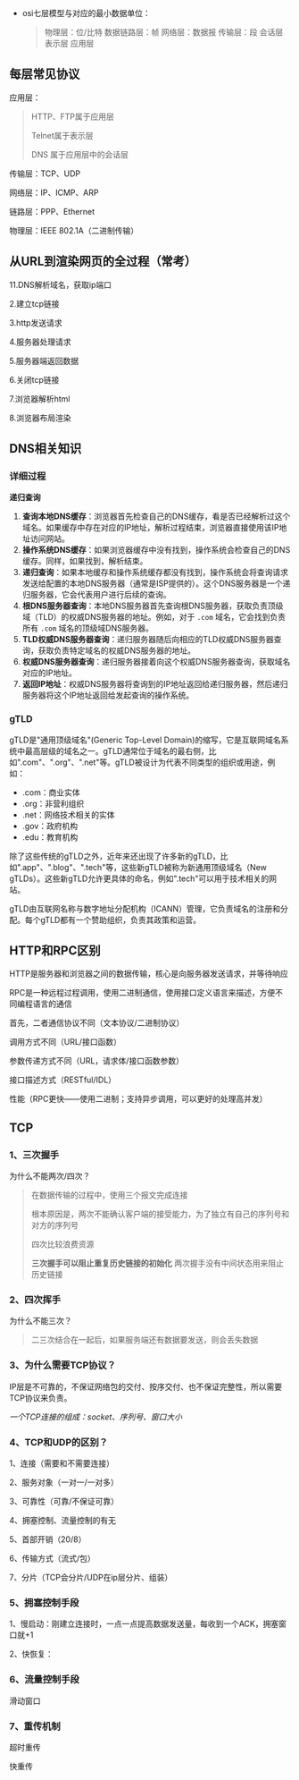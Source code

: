 

- osi七层模型与对应的最小数据单位：

  > 物理层：位/比特
  > 数据链路层：帧
  > 网络层：数据报
  > 传输层：段
  > 会话层
  > 表示层
  > 应用层

## 每层常见协议

应用层：

>HTTP、FTP属于应用层
>
>Telnet属于表示层
>
>DNS 属于应用层中的会话层

传输层：TCP、UDP

网络层：IP、ICMP、ARP

链路层：PPP、Ethernet

物理层：IEEE 802.1A（二进制传输）

## 从URL到渲染网页的全过程（常考）

11.DNS解析域名，获取ip端口 

2.建立tcp链接 

3.http发送请求 

4.服务器处理请求 

5.服务器端返回数据 

6.关闭tcp链接 

7.浏览器解析html 

8.浏览器布局渲染 

## DNS相关知识

### 详细过程

**递归查询**

1. **查询本地DNS缓存**：浏览器首先检查自己的DNS缓存，看是否已经解析过这个域名。如果缓存中存在对应的IP地址，解析过程结束，浏览器直接使用该IP地址访问网站。
2. **操作系统DNS缓存**：如果浏览器缓存中没有找到，操作系统会检查自己的DNS缓存。同样，如果找到，解析结束。
3. **递归查询**：如果本地缓存和操作系统缓存都没有找到，操作系统会将查询请求发送给配置的本地DNS服务器（通常是ISP提供的）。这个DNS服务器是一个递归服务器，它会代表用户进行后续的查询。
4. **根DNS服务器查询**：本地DNS服务器首先查询根DNS服务器，获取负责顶级域（TLD）的权威DNS服务器的地址。例如，对于 `.com` 域名，它会找到负责所有 `.com` 域名的顶级域DNS服务器。
5. **TLD权威DNS服务器查询**：递归服务器随后向相应的TLD权威DNS服务器查询，获取负责特定域名的权威DNS服务器的地址。
6. **权威DNS服务器查询**：递归服务器接着向这个权威DNS服务器查询，获取域名对应的IP地址。
7. **返回IP地址**：权威DNS服务器将查询到的IP地址返回给递归服务器，然后递归服务器将这个IP地址返回给发起查询的操作系统。

### gTLD

gTLD是"通用顶级域名"(Generic Top-Level Domain)的缩写，它是互联网域名系统中最高层级的域名之一。gTLD通常位于域名的最右侧，比如".com"、".org"、".net"等。gTLD被设计为代表不同类型的组织或用途，例如：

- .com：商业实体
- .org：非营利组织
- .net：网络技术相关的实体
- .gov：政府机构
- .edu：教育机构

除了这些传统的gTLD之外，近年来还出现了许多新的gTLD，比如".app"、".blog"、".tech"等，这些新gTLD被称为新通用顶级域名（New gTLDs）。这些新gTLD允许更具体的命名，例如".tech"可以用于技术相关的网站。

gTLD由互联网名称与数字地址分配机构（ICANN）管理，它负责域名的注册和分配。每个gTLD都有一个赞助组织，负责其政策和运营。

## HTTP和RPC区别

HTTP是服务器和浏览器之间的数据传输，核心是向服务器发送请求，并等待响应

RPC是一种远程过程调用，使用二进制通信，使用接口定义语言来描述，方便不同编程语言的通信

首先，二者通信协议不同（文本协议/二进制协议）

调用方式不同（URL/接口函数）

参数传递方式不同（URL，请求体/接口函数参数）

接口描述方式（RESTful/IDL）

性能（RPC更快——使用二进制；支持异步调用，可以更好的处理高并发）

## TCP

### 1、三次握手

为什么不能两次/四次？

> 在数据传输的过程中，使用三个报文完成连接
>
> 根本原因是，两次不能确认客户端的接受能力，为了独立有自己的序列号和对方的序列号
>
> 四次比较浪费资源
>
> **三次握手可以阻止重复历史链接的初始化**
> 两次握手没有中间状态用来阻止历史链接

### 2、四次挥手

为什么不能三次？

> 二三次结合在一起后，如果服务端还有数据要发送，则会丢失数据

### 3、为什么需要TCP协议？

IP层是不可靠的，不保证网络包的交付、按序交付、也不保证完整性，所以需要TCP协议来负责。

*一个TCP连接的组成：socket、序列号、窗口大小*

### 4、TCP和UDP的区别？

1、连接（需要和不需要连接）

2、服务对象（一对一/一对多）

3、可靠性（可靠/不保证可靠）

4、拥塞控制、流量控制的有无

5、首部开销（20/8）

6、传输方式（流式/包）

7、分片（TCP会分片/UDP在ip层分片、组装）

### 5、拥塞控制手段

1、慢启动：刚建立连接时，一点一点提高数据发送量，每收到一个ACK，拥塞窗口就+1

2、快恢复：

### 6、流量控制手段

滑动窗口

### 7、重传机制

超时重传

快重传

